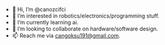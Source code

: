 - 👋 Hi, I’m @canozcifci
- 👀 I’m interested in robotics/electronics/programming stuff.
- 🌱 I’m currently learning ai.
- 💞️ I’m looking to collaborate on hardware/software design.
- 📫 Reach me via cangoksu191@gmail.com.

<!---
canozcifci/canozcifci is a ✨ special ✨ repository because its `README.md` (this file) appears on your GitHub profile.
You can click the Preview link to take a look at your changes.
--->
